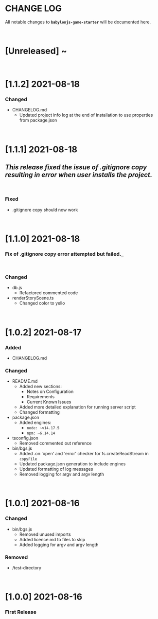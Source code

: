 # CHANGE LOG

All notable changes to **`babylonjs-game-starter`** will be documented here.

<br/>

# [Unreleased] ~

<br/>

# [1.1.2] 2021-08-18

### Changed

- CHANGELOG.md
  - Updated project info log at the end of installation to use properties from package.json

<br/>

# [1.1.1] 2021-08-18

## _This release fixed the issue of .gitignore copy resulting in error when user installs the project._

<br/>

### Fixed

- .gitignore copy should now work

<br/>

# [1.1.0] 2021-08-18

### Fix of .gitignore copy error attempted but failed.\_

<br/>

### Changed

- db.js
  - Refactored commented code
- renderStoryScene.ts
  - Changed color to yello

<br/>

# [1.0.2] 2021-08-17

### Added

- CHANGELOG.md

### Changed

- README.md
  - Added new sections:
    - Notes on Configuration
    - Requirements
    - Current Known Issues
  - Added more detailed explanation for running server script
  - Changed formatting
- package.json
  - Added engines:
    - `node: ~v14.17.5`
    - `npm: ~6.14.14`
- tsconfig.json
  - Removed commented out reference
- bin/bgs.js
  - Added .on 'open' and 'error' checker for fs.createReadStream in `copyFile`
  - Updated package.json generation to include engines
  - Updated formatting of log messages
  - Removed logging for argv and argv length

<br/>

# [1.0.1] 2021-08-16

### Changed

- bin/bgs.js
  - Removed unused imports
  - Added licence.md to files to skip
  - Added logging for argv and argv length

### Removed

- /test-directory

<br/>

# [1.0.0] 2021-08-16

### First Release
